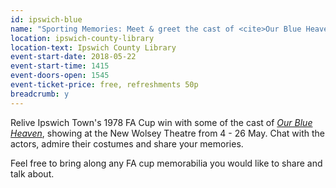 ```yaml
---
id: ipswich-blue
name: "Sporting Memories: Meet & greet the cast of <cite>Our Blue Heaven</cite> from the New Wolsey Theatre"
location: ipswich-county-library
location-text: Ipswich County Library
event-start-date: 2018-05-22
event-start-time: 1415
event-doors-open: 1545
event-ticket-price: free, refreshments 50p
breadcrumb: y
---
```


Relive Ipswich Town's 1978 FA Cup win with some of the cast of [<cite>Our Blue Heaven</cite>](https://www.wolseytheatre.co.uk/shows/our-blue-heaven/), showing at the New Wolsey Theatre from 4 - 26 May. Chat with the actors, admire their costumes and share your memories.

Feel free to bring along any FA cup memorabilia you would like to share and talk about.
